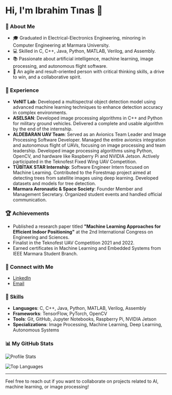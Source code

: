 # Hi, I'm Ibrahim Tınas 👋

### 🌱 About Me
- 🎓 Graduated in Electrical-Electronics Engineering, minoring in Computer Engineering at Marmara University.
- 💻 Skilled in C, C++, Java, Python, MATLAB, Verilog, and Assembly.
- 📚 Passionate about artificial intelligence, machine learning, image processing, and autonomous flight software.
- 🎯 An agile and result-oriented person with critical thinking skills, a drive to win, and a collaborative spirit.

### 💼 Experience
- **VeNIT Lab**: Developed a multispectral object detection model using advanced machine learning techniques to enhance detection accuracy in complex environments.
- **ASELSAN**: Developed image processing algorithms in C++ and Python for military ground vehicles. Delivered a complete and usable algorithm by the end of the internship.
- **ALDEBARAN UAV Team**: Served as an Avionics Team Leader and Image Processing Software Developer. Managed the entire avionics integration and autonomous flight of UAVs, focusing on image processing and team leadership. Developed image processing algorithms using Python, OpenCV, and hardware like Raspberry Pi and NVIDIA Jetson. Actively participated in the Teknofest Fixed Wing UAV Competition.
- **TÜBİTAK STAR Internship**: Software Engineer Intern focused on Machine Learning. Contributed to the Forestmap project aimed at detecting trees from satellite images using deep learning. Developed datasets and models for tree detection.
- **Marmara Aeronautic & Space Society**: Founder Member and Management Secretary. Organized student events and handled official communication.

### 🏆 Achievements
- Published a research paper titled **"Machine Learning Approaches for Efficient Indoor Positioning"** at the 2nd International Congress on Engineering and Sciences.
- Finalist in the Teknofest UAV Competition 2021 and 2022.
- Earned certificates in Machine Learning and Embedded Systems from IEEE Marmara Student Branch.

### 🔗 Connect with Me
- [LinkedIn](https://www.linkedin.com/in/ibrahimt%C4%B1nas)
- [Email](mailto:ibrahittinas@gmail.com)

### 🌟 Skills
- **Languages**: C, C++, Java, Python, MATLAB, Verilog, Assembly
- **Frameworks**: TensorFlow, PyTorch, OpenCV
- **Tools**: Git, GitHub, Jupyter Notebooks, Raspberry Pi, NVIDIA Jetson
- **Specializations**: Image Processing, Machine Learning, Deep Learning, Autonomous Systems

### 📊 My GitHub Stats
![Profile Stats](https://github-readme-stats.vercel.app/api?username=IbrahimEEE&show_icons=true)

![Top Languages](https://github-readme-stats.vercel.app/api/top-langs/?username=IbrahimEEE&layout=compact)

---

Feel free to reach out if you want to collaborate on projects related to AI, machine learning, or image processing!
